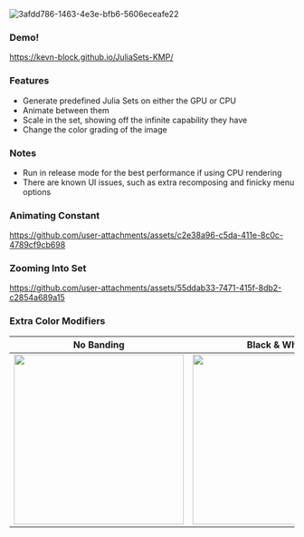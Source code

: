 ![3afdd786-1463-4e3e-bfb6-5606eceafe22](https://github.com/user-attachments/assets/49d5ee5d-bb12-4697-acef-8a74eeb9e0b0)

### Demo!
https://kevn-block.github.io/JuliaSets-KMP/

### Features
* Generate predefined Julia Sets on either the GPU or CPU
* Animate between them
* Scale in the set, showing off the infinite capability they have
* Change the color grading of the image

### Notes
* Run in release mode for the best performance if using CPU rendering
* There are known UI issues, such as extra recomposing and finicky menu options

### Animating Constant
https://github.com/user-attachments/assets/c2e38a96-c5da-411e-8c0c-4789cf9cb698

### Zooming Into Set
https://github.com/user-attachments/assets/55ddab33-7471-415f-8db2-c2854a689a15


### Extra Color Modifiers
| No Banding                                            | Black & White                                         | Palette                                              |
| ----------------------------------------------------- | ----------------------------------------------------- | ---------------------------------------------------- |
| <img src="https://github.com/user-attachments/assets/fad41053-74c5-4a94-b116-5b4fd19cfc92" width="300"/> | <img src="https://github.com/user-attachments/assets/285f197f-ef37-44bc-87e0-3f7e46c979aa" width="300"/> | <img src="https://github.com/user-attachments/assets/7c7d35c8-4a5d-4ae9-8ba4-800ae4e78135" width="300"/> |
